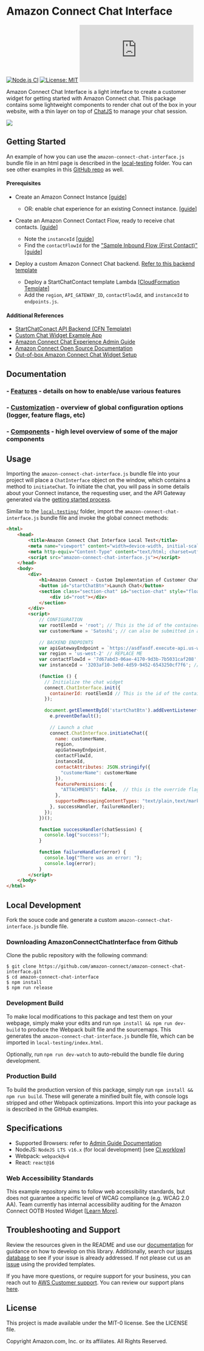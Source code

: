 # Amazon Connect Chat Interface 
[![Node.js CI](https://github.com/amazon-connect/amazon-connect-chat-interface/actions/workflows/node.js.yml/badge.svg?branch=master)](https://github.com/amazon-connect/amazon-connect-chat-interface/actions/workflows/node.js.yml) [![License: MIT](https://img.shields.io/badge/License-MIT-blue.svg)](https://opensource.org/licenses/MIT) ![Bundle Size](https://img.shields.io/github/size/amazon-connect/amazon-connect-chat-interface/local-testing/amazon-connect-chat-interface.js?color=green&label=Bundle%20Size)


Amazon Connect Chat Interface is a light interface to create a customer widget for getting started with Amazon Connect chat. This package contains
some lightweight components to render chat out of the box in your website, with a thin layer on top of [ChatJS](https://github.com/amazon-connect/amazon-connect-chatjs)
to manage your chat session.

![](.github/screenshots/chat-interface-end-product-screenshot.png)

## Getting Started

An example of how you can use the `amazon-connect-chat-interface.js` bundle file in an html page is described in the [local-testing](local-testing/) folder. You can see other examples in this [GitHub repo](https://github.com/amazon-connect/amazon-connect-chat-ui-examples/tree/master/cloudformationTemplates/startChatContactAPI#prebuilt-chat-widget) as well.

#### Prerequisites

- Create an Amazon Connect Instance [[guide](https://docs.aws.amazon.com/connect/latest/adminguide/amazon-connect-instances.html)]
  - OR: enable chat experience for an existing Connect instance. [[guide](../README.md#enabling-chat-in-an-existing-amazon-connect-contact-center)]

- Create an Amazon Connect Contact Flow, ready to receive chat contacts. [[guide](https://docs.aws.amazon.com/connect/latest/adminguide/chat.html)]

    - Note the `instanceId` [[guide](https://docs.aws.amazon.com/connect/latest/adminguide/find-instance-arn.html)]
    - Find the `contactFlowId` for the ["Sample Inbound Flow (First Contact)"](https://docs.aws.amazon.com/connect/latest/adminguide/sample-inbound-flow.html) [[guide](https://docs.aws.amazon.com/connect/latest/adminguide/find-contact-flow-id.html)]

- Deploy a custom Amazon Connect Chat backend. [Refer to this backend template](../cloudformationTemplates/startChatContactAPI/README.md)

    - Deploy a StartChatContact template Lambda [[CloudFormation Template](https://github.com/amazon-connect/amazon-connect-chat-ui-examples/tree/master/cloudformationTemplates/startChatContactAPI)]
    - Add the `region`, `API_GATEWAY_ID`, `contactFlowId`, and `instanceId` to `endpoints.js`.

#### Additional References

- [StartChatConact API Backend (CFN Template)](https://github.com/amazon-connect/amazon-connect-chat-ui-examples/tree/master/cloudformationTemplates/startChatContactAPI)
- [Custom Chat Widget Example App](https://github.com/amazon-connect/amazon-connect-chat-ui-examples/tree/master/customChatWidget)
- [Amazon Connect Chat Experience Admin Guide](https://docs.aws.amazon.com/connect/latest/adminguide/enable-chat-in-app.html)
- [Amazon Connect Open Source Documentation](https://docs.aws.amazon.com/connect/latest/adminguide/download-chat-example.html)
- [Out-of-box Amazon Connect Chat Widget Setup](https://docs.aws.amazon.com/connect/latest/adminguide/add-chat-to-website.html)

## Documentation

### - [Features](./DOCUMENTATION.md#features) - details on how to enable/use various features

### - [Customization](./DOCUMENTATION.md#customization) - overview of global configuration options (logger, feature flags, etc)

### - [Components](./DOCUMENTATION.md#components) - high level overview of some of the major components

## Usage

Importing the `amazon-connect-chat-interface.js` bundle file into your project will place a `ChatInterface` object on the window, which contains a method to `initiateChat`.
To initiate the chat, you will pass in some details about your Connect instance, the requesting user, and the API Gateway generated 
via the [getting started process](https://github.com/amazon-connect/amazon-connect-chat-ui-examples/tree/master/cloudformationTemplates/startChatContactAPI#prebuilt-chat-widget).

Similar to the [`local-testing/`](./local-testing) folder, import the `amazon-connect-chat-interface.js` bundle file and invoke the global connect methods:

```html
<html>
    <head>
        <title>Amazon Connect Chat Interface Local Test</title>
        <meta name="viewport" content="width=device-width, initial-scale=1">
        <meta http-equiv="Content-Type" content="text/html; charset=utf-8" />
        <script src="amazon-connect-chat-interface.js"></script>
    </head>
    <body>
        <div>
            <h1>Amazon Connect - Custom Implementation of Customer Chat</h1>
            <button id="startChatBtn">Launch Chat</button>
            <section class="section-chat" id="section-chat" style="float: right; width: 50%;">
                <div id="root"></div>
            </section>
        </div>
        <script>
            // CONFIGURATION
            var rootElemId = 'root'; // This is the id of the container where you want the widget to reside
            var customerName = 'Satoshi'; // can also be submitted in a form
            
            // BACKEND ENDPOINTS
            var apiGatewayEndpoint = `https://asdfasdf.execute-api.us-west-2.amazonaws.com/Prod/`; // REPLACE ME
            var region = 'us-west-2' // REPLACE ME
            var contactFlowId = '7d67abd3-06ae-4170-9d3b-7b5031caf208'; // REPLACE ME
            var instanceId = '3203af10-3e0d-4d59-9452-6543250cf7f6'; // REPLACE ME
            
            (function () {
              // Initialize the chat widget
              connect.ChatInterface.init({
                containerId: rootElemId // This is the id of the container where you want the widget to reside
              });
            
              document.getElementById('startChatBtn').addEventListener('click', function (e) {
                e.preventDefault();
            
                // Launch a chat
                connect.ChatInterface.initiateChat({
                  name: customerName,
                  region,
                  apiGatewayEndpoint,
                  contactFlowId,
                  instanceId,
                  contactAttributes: JSON.stringify({
                    "customerName": customerName
                  }),
                  featurePermissions: {
                    "ATTACHMENTS": false,  // this is the override flag from user for attachments
                  },
                  supportedMessagingContentTypes: "text/plain,text/markdown", // enable rich messaging
                }, successHandler, failureHandler);
              });
            })();
            
            function successHandler(chatSession) {
              console.log("success!");
            }
            
            function failureHandler(error) {
              console.log("There was an error: ");
              console.log(error);
            }
        </script>
    </body>
</html>
```

## Local Development

Fork the souce code and generate a custom `amazon-connect-chat-interface.js` bundle file.

### Downloading AmazonConnectChatInterface from Github

Clone the public repository with the following command:

```
$ git clone https://github.com/amazon-connect/amazon-connect-chat-interface.git
$ cd amazon-connect-chat-interface
$ npm install
$ npm run release
```

### Development Build

To make local modifications to this package and test them on your webpage, simply make your edits and run `npm install && npm run dev-build` to produce the
Webpack built file and the sourcemaps. This generates the `amazon-connect-chat-interface.js` bundle file, which can be imported in `local-testing/index.html`.

Optionally, run `npm run dev-watch` to auto-rebuild the bundle file during development.

### Production Build

To build the production version of this package, simply run `npm install && npm run build`. These will generate a minified built file, with console logs stripped and other Webpack optimizations.
Import this into your package as is described in the GitHub examples.

## Specifications

 - Supported Browsers: refer to [Admin Guide Documentation](https://docs.aws.amazon.com/connect/latest/adminguide/connect-supported-browsers.html)
 - NodeJS: `NodeJS LTS v16.x` (for local development) [see [CI worklow](https://github.com/amazon-connect/amazon-connect-chat-interface/actions/workflows/node.js.yml)]
 - Webpack: `webpack@v4`
 - React: `react@16`

### Web Accessibility Standards

This example repository aims to follow web accessibility standards, but does not guarantee a specific level of WCAG compliance (e.g. WCAG 2.0 AA). Team currently has internal accessibility auditing for the Amazon Connect OOTB Hosted Widget [[Learn More](https://docs.aws.amazon.com/connect/latest/adminguide/add-chat-to-website.html)].

## Troubleshooting and Support

Review the resources given in the README and use our [documentation](./DOCUMENTATION.md) for guidance on how to develop on this library. Additionally, search our [issues database](https://github.com/amazon-connect/amazon-connect-chat-interface/issues) to see if your issue is already addressed. If not please cut us an [issue](https://github.com/amazon-connect/amazon-connect-chat-interface/issues/new/choose) using the provided templates.

If you have more questions, or require support for your business, you can reach out to [AWS Customer support](https://aws.amazon.com/contact-us). You can review our support plans [here](https://aws.amazon.com/premiumsupport/plans/?nc=sn&loc=1).

## License

This project is made available under the MIT-0 license. See the LICENSE file.

Copyright Amazon.com, Inc. or its affiliates. All Rights Reserved.